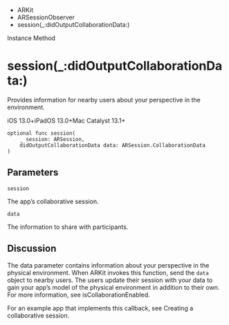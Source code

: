 

- ARKit
- ARSessionObserver
-  session(\_:didOutputCollaborationData:) 

Instance Method

# session(\_:didOutputCollaborationData:)

Provides information for nearby users about your perspective in the environment.

iOS 13.0+iPadOS 13.0+Mac Catalyst 13.1+

``` source
optional func session(
    _ session: ARSession,
    didOutputCollaborationData data: ARSession.CollaborationData
)
```

## Parameters 

`session`  

The app’s collaborative session.

`data`  

The information to share with participants.

## Discussion

The data parameter contains information about your perspective in the physical environment. When ARKit invokes this function, send the `data` object to nearby users. The users update their session with your data to gain your app’s model of the physical environment in addition to their own. For more information, see isCollaborationEnabled.

For an example app that implements this callback, see Creating a collaborative session.

